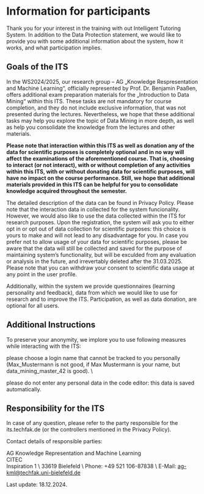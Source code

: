 # Information for participants

Thank you for your interest in the training with out Intelligent Tutoring System. In addition to the Data Protection statement, we would like to provide you with some additional information about the system, how it works, and what participation implies. 

## Goals of the ITS

In the WS2024/2025, our research group – AG „Knowledge Respresentation and Machine Learning“, officially represented by Prof. Dr. Benjamin Paaßen, offers additional exam preparation materials for the „Introduction to Data Mining“ within this ITS. These tasks are not mandatory for course completion, and they do not include exclusive information, that was not presented during the lectures. Nevertheless, we hope that these additional tasks may help you explore the topic of Data Mining in more depth, as well as help you consolidate the knowledge from the lectures and other materials. 

**Please note that interaction within this ITS as well as donation any of the data for scientific purposes is completely optional and in no way will affect the examinations of the aforementioned course. That is, choosing to interact (or not interact), with or without completion of any activities within this ITS, with or without donating data for scientific purposes, will have no impact on the course performance. Still, we hope that additional materials provided in this ITS can be helpful for you to consolidate knowledge acquired throughout the semester.**

The detailed description of the data can be found in Privacy Policy. Please note that the interaction data in collected for the system funcionality. However, we would also like to use the data collected within the ITS for research purposes. Upon the registration, the system will ask you to either opt in or opt out of data collection for scientific purposes: this choice is yours to make and will not lead to any disadvantage for you. In case you prefer not to allow usage of your data for scientific purposes, please be aware that the data will still be collected and saved for the purpose of maintaining system’s functionality, but will be exculded from any evaluation or analysis in the future, and irrevertably deleted after the 31.03.2025.
Please note that you can withdraw your consent to scientific data usage at any point in the user profile.

Additionally, within the system we provide questionnaires (learning personality and feedback), data from which we would like to use for research and to improve the ITS. Participation, as well as data donation, are optional for all users.

## Additional Instructions
To preserve your anonymity, we implore you to use following measures while interacting with the ITS: 

please choose a login name that cannot be tracked to you personally (Max_Mustermann is not good, if  Max Mustermann is your name, but data_mining_master_42 is good). \

please do not enter any personal data in the code editor: this data is saved automatically.

## Responsibility for the ITS 
In case of any question, please refer to the party responsible for the its.techfak.de (or the controllers mentioned in the Privacy Policy).
 
Contact details of responsible parties:

AG Knowledge Representation and Machine Learning \
CITEC \
Inspiration 1 \ 
33619 Bielefeld \ 
Phone: +49 521 106-87838 \ 
E-Mail: ag-kml@techfak.uni-bielefeld.de

Last update: 18.12.2024.
